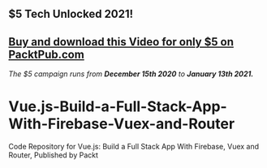 ## $5 Tech Unlocked 2021!
[Buy and download this Video for only $5 on PacktPub.com](https://www.packtpub.com/product/vue-js-build-a-full-stack-app-with-firebase-vuex-and-router-video/9781838980627)
-----
*The $5 campaign         runs from __December 15th 2020__ to __January 13th 2021.__*

# Vue.js-Build-a-Full-Stack-App-With-Firebase-Vuex-and-Router
Code Repository for Vue.js: Build a Full Stack App With Firebase, Vuex and Router, Published by Packt
